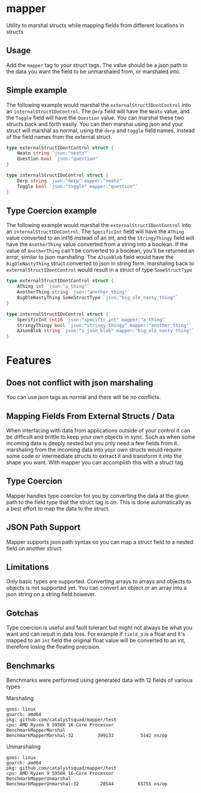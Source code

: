 # mapper
Utility to marshal structs while mapping fields from different locations in structs

## Usage
Add the `mapper` tag to your struct tags. The value should be a json path to the data you want the field to be unmarshaled from, or marshaled into.
## Simple example
The following example would marshal the `externalStructIDontControl` into an `internalStructIDoControl`. 
The `Derp` field will have the `Neato` value, and the `Toggle` field will have the `Question` value.
You can marshal these two structs back and forth easily.
You can then marshal using json and your struct will marshal as normal, using the `derp` and `toggle` field names, instead of the field names from the external struct.
```go
type externalStructIDontControl struct {
	Neato string `json:"neato"`
    Question bool `json:"question"`
}

type internalStructIDoControl struct {
	Derp string `json:"derp" mapper:"neato"`
	Toggle bool `json:"toggle" mapper:"question"`
}
```
## Type Coercion example
The following example would marshal the `externalStructIDontControl` into an `internalStructIDoControl`.
The `SpecificInt` field will have the `AThing` value converted to an int16 instead of an int, 
and the `StringyThingy` field will have the `AnotherThing` value converted from a string into a boolean. If the value of 
`AnotherThing` can't be converted to a boolean, you'll be returned an error, similar to json marshaling.
The `AJsonBlob` field would have the `BigOleNastyThing` struct converted to json in string form. marshaling back to 
`externalStructIDontControl` would result in a struct of type `SomeStructType`
```go
type externalStructIDontControl struct {
	AThing int `json:"a_thing"`
    AnotherThing string `json:"another_thing"`
	BigOleNastyThing SomeStructType `json:"big_ole_nasty_thing"`
}

type internalStructIDoControl struct {
	SpecificInt int16 `json:"specific_int" mapper:"a_thing"`
	StringyThingy bool `json:"stringy_thingy" mapper:"another_thing"`
	AJsonBlob string `json:"a_json_blob" mapper:"big_ole_nasty_thing"`
}
```
# Features
## Does not conflict with json marshaling
You can use json tags as normal and there will be no conflicts.
## Mapping Fields From External Structs / Data
When interfacing with data from applications outside of your control it can be difficult and brittle to keep your own objects in sync. Such as when some incoming data is deeply nested but you only need a few fields from it. marshaling from the incoming data into your own structs would require some code or intermediate structs to extract it and transform it into the shape you want. With mapper you can accomplish this with a struct tag.
## Type Coercion
Mapper handles type coercion for you by converting the data at the given path to the field type that the struct tag is on. This is done automatically as a best effort to map the data to the struct.
## JSON Path Support
Mapper supports json path syntax so you can map a struct field to a nested field on another struct.
## Limitations
Only basic types are supported. Converting arrays to arrays and objects to objects is not supported yet. You can convert an object or an array into a json string on a string field however.
## Gotchas
Type coercion is useful and fault tolerant but might not always be what you want and can result in data loss. For example if `field_a` is a float and it's mapped to an `int` field the original float value will be converted to an int, therefore losing the floating precision.
## Benchmarks
Benchmarks were performed using generated data with 12 fields of various types

Marshaling
```text
goos: linux
goarch: amd64
pkg: github.com/catalystsquad/mapper/test
cpu: AMD Ryzen 9 5950X 16-Core Processor            
BenchmarkMapperMarshal
BenchmarkMapperMarshal-32    	  399133	      5142 ns/op
```
Unmarshaling
```text
goos: linux
goarch: amd64
pkg: github.com/catalystsquad/mapper/test
cpu: AMD Ryzen 9 5950X 16-Core Processor            
BenchmarkMapperUnmarshal
BenchmarkMapperUnmarshal-32    	   20544	     65755 ns/op
```